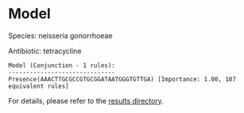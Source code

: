 
# Model

Species: neisseria gonorrhoeae

Antibiotic: tetracycline

```
Model (Conjunction - 1 rules):
------------------------------
Presence(AAACTTGCGCCGTGCGGATAATGGGTGTTGA) [Importance: 1.00, 107 equivalent rules]

```

For details, please refer to the [results directory](../../../../../results/scm_b/neisseria+gonorrhoeae/tetracycline/repeat_3/).

